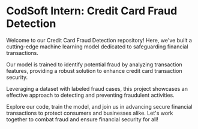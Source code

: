 # CodSoft Intern: Credit Card Fraud Detection

Welcome to our Credit Card Fraud Detection repository! Here, we've built a cutting-edge machine learning model dedicated to safeguarding financial transactions. 

Our model is trained to identify potential fraud by analyzing transaction features, providing a robust solution to enhance credit card transaction security.

Leveraging a dataset with labeled fraud cases, this project showcases an effective approach to detecting and preventing fraudulent activities.

Explore our code, train the model, and join us in advancing secure financial transactions to protect consumers and businesses alike. Let's work together to combat fraud and ensure financial security for all!
